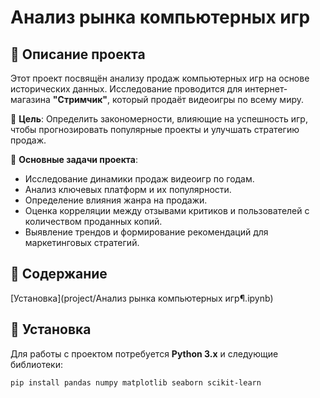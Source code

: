 # Анализ рынка компьютерных игр

## 📌 Описание проекта

Этот проект посвящён анализу продаж компьютерных игр на основе исторических данных. Исследование проводится для интернет-магазина **"Стримчик"**, который продаёт видеоигры по всему миру. 

🎯 **Цель**: Определить закономерности, влияющие на успешность игр, чтобы прогнозировать популярные проекты и улучшать стратегию продаж.

📌 **Основные задачи проекта**:
- Исследование динамики продаж видеоигр по годам.
- Анализ ключевых платформ и их популярности.
- Определение влияния жанра на продажи.
- Оценка корреляции между отзывами критиков и пользователей с количеством проданных копий.
- Выявление трендов и формирование рекомендаций для маркетинговых стратегий.

## 📂 Содержание

[Установка](project/Анализ рынка компьютерных игр¶.ipynb)


## 🔧 Установка

Для работы с проектом потребуется **Python 3.x** и следующие библиотеки:

```bash
pip install pandas numpy matplotlib seaborn scikit-learn
